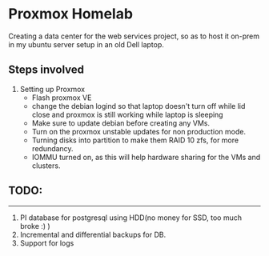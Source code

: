 # Proxmox Homelab

Creating a data center for the web services project, so as to host it on-prem in my ubuntu server setup in an old Dell laptop.

## Steps involved

1. Setting up Proxmox
    - Flash proxmox VE
    - change the debian logind so that laptop doesn't turn off while lid close and proxmox is still working while laptop is sleeping
    - Make sure to update debian before creating any VMs.
    - Turn on the proxmox unstable updates for non production mode.
    - Turning disks into partition to make them RAID 10 zfs, for more redundancy.
    - IOMMU turned on, as this will help hardware sharing for the VMs and clusters.
  



## TODO:
-------
1. PI database for postgresql using HDD(no money for SSD, too much broke :) )
2. Incremental and differential backups for DB.
3. Support for logs
